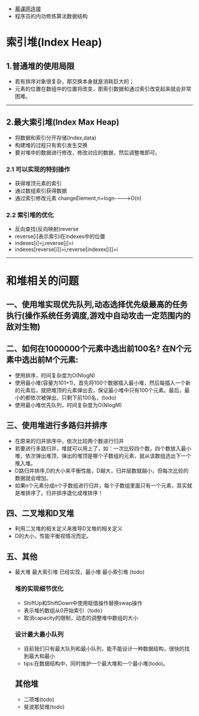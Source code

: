 + [慕课网连接](https://coding.imooc.com/class/chapter/71.html)
+ 程序员的内功修炼算法数据结构

# 索引堆(Index Heap)
## 1.普通堆的使用局限

+ 若有排序对象很复杂，那交换本身就是消耗巨大的；
+ 元素的位置在数组中的位置将改变，那索引数据和通过索引改变起来就会非常困难。

***

## 2.最大索引堆(Index Max Heap)

+ 将数据和索引分开存储(Index,data)
+ 构建堆的过程只有索引发生交换
+ 要对堆中的数据进行修改，修改对应的数据，然后调整堆即可。

### 2.1 可以实现的特别操作

+ 获得堆顶元素的索引
+ 通过数组索引获得数据
+ 通过索引修改元素 changeElement,n+logn---->O(n) 

### 2.2 索引堆的优化

+ 反向查找(反向映射)reverse
+ reverse[i]表示索引i在indexes中的位置
+ indexes[i]=j,reverse[j]=i
+ indexes[reverse[i]]=i,reverse[indexex[i]]=i



***



# 和堆相关的问题

## 一、使用堆实现优先队列,动态选择优先级最高的任务执行(操作系统任务调度,游戏中自动攻击一定范围内的敌对生物)

## 二、如何在1000000个元素中选出前100名? 在N个元素中选出前M个元素:

+ 使用排序，时间复杂度为O(NlogN)
+ 使用最小堆(容量为101+1)，首先将100个数据插入最小堆，然后每插入一个新的元素后，就把堆顶的元素弹出去，保证最小堆中只有100个元素。最后，最小的都依次被弹出，只剩下前100名，(todo)
+ 使用最小堆优先队列，时间复杂度为O(NlogM)  

## 三、使用堆进行多路归并排序

+ 在原来的归并排序中，依次比较两个数进行归并
+ 若要进行多路归并，堆就可以用上了，如：一次比较四个数，四个数放入最小堆，依次弹出堆顶，弹出的堆顶是哪个子数组的元素，就从该数组选出下一个推入堆。
+ D路归并排序,D的大小来平衡性能，D越大，归并层数就越小，但每次比较的数据就会增加。
+ 如果n个元素分成n个子数组进行归并，每个子数组里面只有一个元素，其实就是堆排序了。归并排序退化成堆排序！

## 四、二叉堆和D叉堆

+ 利用二叉堆的相关定义来推导D叉堆的相关定义
+ D的大小，性能平衡视情况而定。

## 五、其他

+ 最大堆 最大索引堆 已经实现，最小堆 最小索引堆 (todo)

  ### 堆的实现细节优化

  + ShiftUp和ShiftDown中使用赋值操作替换swap操作
  + 表示堆的数组从0开始索引（todo）
  + 取消capacity的限制，动态的调整堆中数组的大小

  ### 设计最大最小队列

  + 目前我们只有最大队列和最小队列，能不能设计一种数据结构，很快的找到最大和最小
  + tips:在数据结构中，同时维护一个最大堆和一个最小堆(todo)。

  ## 其他堆

  + 二项堆(todo)
  + 斐波那契堆(todo)
